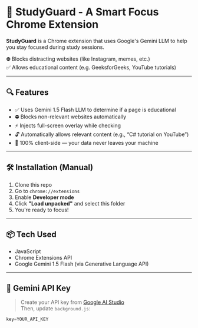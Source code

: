 # 🧠 StudyGuard - A Smart Focus Chrome Extension

**StudyGuard** is a Chrome extension that uses Google's Gemini LLM to help you stay focused during study sessions.

⛔ Blocks distracting websites (like Instagram, memes, etc.)  
✅ Allows educational content (e.g. GeeksforGeeks, YouTube tutorials)

---

## 🔍 Features

- ✅ Uses Gemini 1.5 Flash LLM to determine if a page is educational
- ⛔ Blocks non-relevant websites automatically
- ⚡ Injects full-screen overlay while checking
- 🔓 Automatically allows relevant content (e.g., “C# tutorial on YouTube”)
- 🧠 100% client-side — your data never leaves your machine

---

## 🛠️ Installation (Manual)

1. Clone this repo
2. Go to `chrome://extensions`
3. Enable **Developer mode**
4. Click **"Load unpacked"** and select this folder
5. You're ready to focus!

---


## 📦 Tech Used

- JavaScript
- Chrome Extensions API
- Google Gemini 1.5 Flash (via Generative Language API)

---

## 🔐 Gemini API Key

> Create your API key from [Google AI Studio](https://makersuite.google.com/app/apikey)  
> Then, update `background.js`:
```js
key=YOUR_API_KEY
